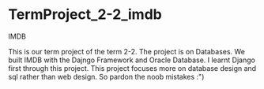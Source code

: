 # TermProject_2-2_imdb
IMDB

This is our term project of the term 2-2. The project is on Databases. We built IMDB with the Dajngo Framework and Oracle Database. 
I learnt Django first through this project. This project focuses more on database design and sql rather than web design. So pardon the noob mistakes :")
